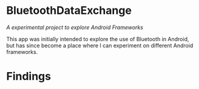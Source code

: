 # BluetoothDataExchange
_A experimental project to explore Android Frameworks_
     
This app was initially intended to explore the use of Bluetooth in Android, but has since become a place where I can experiment on different Android frameworks.

# Findings
